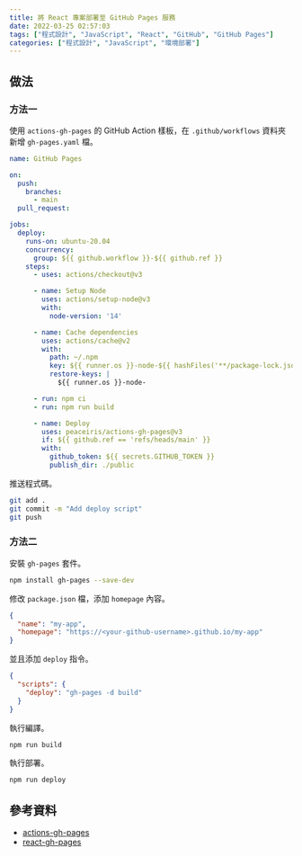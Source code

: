 ```yaml
---
title: 將 React 專案部署至 GitHub Pages 服務
date: 2022-03-25 02:57:03
tags: ["程式設計", "JavaScript", "React", "GitHub", "GitHub Pages"]
categories: ["程式設計", "JavaScript", "環境部署"]
---
```


## 做法

### 方法一

使用 `actions-gh-pages` 的 GitHub Action 樣板，在 `.github/workflows` 資料夾新增 `gh-pages.yaml` 檔。

```YAML
name: GitHub Pages

on:
  push:
    branches:
      - main
  pull_request:

jobs:
  deploy:
    runs-on: ubuntu-20.04
    concurrency:
      group: ${{ github.workflow }}-${{ github.ref }}
    steps:
      - uses: actions/checkout@v3

      - name: Setup Node
        uses: actions/setup-node@v3
        with:
          node-version: '14'

      - name: Cache dependencies
        uses: actions/cache@v2
        with:
          path: ~/.npm
          key: ${{ runner.os }}-node-${{ hashFiles('**/package-lock.json') }}
          restore-keys: |
            ${{ runner.os }}-node-

      - run: npm ci
      - run: npm run build

      - name: Deploy
        uses: peaceiris/actions-gh-pages@v3
        if: ${{ github.ref == 'refs/heads/main' }}
        with:
          github_token: ${{ secrets.GITHUB_TOKEN }}
          publish_dir: ./public
```

推送程式碼。

```BASH
git add .
git commit -m "Add deploy script"
git push
```

### 方法二

安裝 `gh-pages` 套件。

```BASH
npm install gh-pages --save-dev
```

修改 `package.json` 檔，添加 `homepage` 內容。

```JSON
{
  "name": "my-app",
  "homepage": "https://<your-github-username>.github.io/my-app"
}
```

並且添加 `deploy` 指令。

```JSON
{
  "scripts": {
    "deploy": "gh-pages -d build"
  }
}
```

執行編譯。

```BASH
npm run build
```

執行部署。

```BASH
npm run deploy
```

## 參考資料

- [actions-gh-pages](https://github.com/peaceiris/actions-gh-pages)
- [react-gh-pages](https://github.com/gitname/react-gh-pages)
